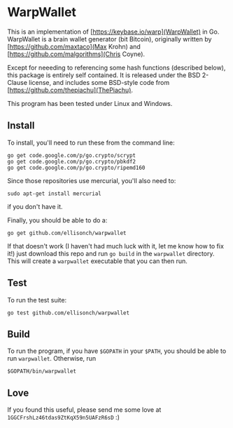 # WarpWallet
This is an implementation of [https://keybase.io/warp](WarpWallet) in Go.  WarpWallet is a brain wallet generator (bit Bitcoin), originally written by [https://github.com/maxtaco](Max Krohn) and [https://github.com/malgorithms](Chris Coyne).

Except for neeeding to referencing some hash functions (described below), this package is entirely self contained.  It is released under the BSD 2-Clause license, and includes some BSD-style code from [https://github.com/thepiachu](ThePiachu).

This program has been tested under Linux and Windows.

## Install
To install, you'll need to run these from the command line:

```
go get code.google.com/p/go.crypto/scrypt
go get code.google.com/p/go.crypto/pbkdf2
go get code.google.com/p/go.crypto/ripemd160
```

Since those repositories use mercurial, you'll also need to:

```
sudo apt-get install mercurial
```
if you don't have it.

Finally, you should be able to do a:

```
go get github.com/ellisonch/warpwallet
```
If that doesn't work (I haven't had much luck with it, let me know how to fix it!) just download this repo and run `go build` in the `warpwallet` directory.  This will create a `warpwallet` executable that you can then run.

## Test
To run the test suite:

```
go test github.com/ellisonch/warpwallet
```

## Build
To run the program, if you have `$GOPATH` in your `$PATH`, you should be able to run `warpwallet`.  Otherwise, run

```
$GOPATH/bin/warpwallet
```

## Love
If you found this useful, please send me some love at `1GGCFrshLz46tdas9ZtKqX59n5UAFzR6sD` :)
